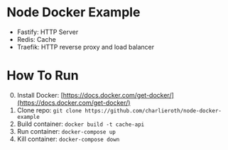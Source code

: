 # Node Docker Example

- Fastify: HTTP Server
- Redis: Cache
- Traefik: HTTP reverse proxy and load balancer

# How To Run

0. Install Docker: [https://docs.docker.com/get-docker/](https://docs.docker.com/get-docker/)
1. Clone repo: `git clone https://github.com/charlieroth/node-docker-example`
2. Build container: `docker build -t cache-api`
3. Run container: `docker-compose up`
4. Kill container: `docker-compose down`
